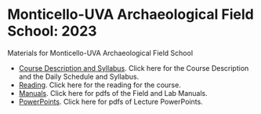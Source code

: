 # Monticello-UVA Archaeological Field School: 2023
Materials for Monticello-UVA Archaeological Field School
* [Course Description and Syllabus](https://github.com/TJF-Monticello/Monticello-UVA-FieldSchool-2023/tree/main/DescriptionAndSyllabus). Click here for the Course Description and the Daily Schedule and Syllabus.
* [Reading](https://github.com/TJF-Monticello/Monticello-UVA-FieldSchool-2023/tree/main/Reading). Click here for the reading for the course. 
* [Manuals](https://github.com/TJF-Monticello/Monticello-UVA-FieldSchool-2023/tree/main/Manuals). Click here for pdfs of the Field and Lab Manuals. 
* [PowerPoints](https://github.com/TJF-Monticello/Monticello-UVA-FieldSchool-2023/tree/main/PowerPoints). Click here for pdfs of Lecture PowerPoints. 
